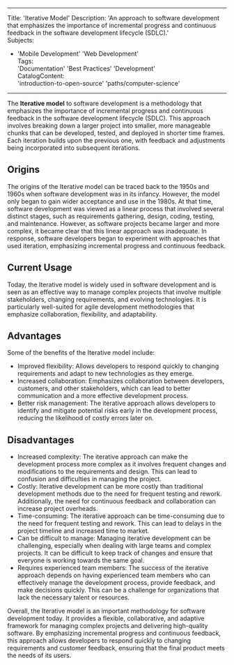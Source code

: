  ---
Title: 'Iterative Model'
Description: 'An approach to software development that emphasizes the importance of incremental progress and continuous feedback in the software development lifecycle (SDLC).'  
Subjects:  
 - 'Mobile Development'
'Web Development'  
 Tags:  
 'Documentation'
 'Best Practices'
 'Development'  
CatalogContent:  
'introduction-to-open-source'
'paths/computer-science'
---

The **Iterative model** to software development is a methodology that emphasizes the importance of incremental progress and continuous feedback in the software development lifecycle (SDLC). This approach involves breaking down a larger project into smaller, more manageable chunks that can be developed, tested, and deployed in shorter time frames. Each iteration builds upon the previous one, with feedback and adjustments being incorporated into subsequent iterations.

## Origins  

The origins of the Iterative model can be traced back to the 1950s and 1960s when software development was in its infancy. However, the model only began to gain wider acceptance and use in the 1980s. At that time, software development was viewed as a linear process that involved several distinct stages, such as requirements gathering, design, coding, testing, and maintenance. However, as software projects became larger and more complex, it became clear that this linear approach was inadequate. In response, software developers began to experiment with approaches that used iteration, emphasizing incremental progress and continuous feedback. 
  
## Current Usage  

Today, the Iterative model is widely used in software development and is seen as an effective way to manage complex projects that involve multiple stakeholders, changing requirements, and evolving technologies. It is particularly well-suited for agile development methodologies that emphasize collaboration, flexibility, and adaptability.
  
## Advantages  
  
Some of the benefits of the Iterative model include:

- Improved flexibility: Allows developers to respond quickly to changing requirements and adapt to new technologies as they emerge.
- Increased collaboration: Emphasizes collaboration between developers, customers, and other stakeholders, which can lead to better communication and a more effective development process.
- Better risk management: The iterative approach allows developers to identify and mitigate potential risks early in the development process, reducing the likelihood of costly errors later on.
  
## Disadvantages
  
- Increased complexity: The iterative approach can make the development process more complex as it involves frequent changes and modifications to the requirements and design. This can lead to confusion and difficulties in managing the project.
- Costly: Iterative development can be more costly than traditional development methods due to the need for frequent testing and rework. Additionally, the need for continuous feedback and collaboration can increase project overheads.
- Time-consuming: The iterative approach can be time-consuming due to the need for frequent testing and rework. This can lead to delays in the project timeline and increased time to market.
- Can be difficult to manage: Managing iterative development can be challenging, especially when dealing with large teams and complex projects. It can be difficult to keep track of changes and ensure that everyone is working towards the same goal.
- Requires experienced team members: The success of the iterative approach depends on having experienced team members who can effectively manage the development process, provide feedback, and make decisions quickly. This can be a challenge for organizations that lack the necessary talent or resources.

Overall, the Iterative model is an important methodology for software development today. It provides a flexible, collaborative, and adaptive framework for managing complex projects and delivering high-quality software. By emphasizing incremental progress and continuous feedback, this approach allows developers to respond quickly to changing requirements and customer feedback, ensuring that the final product meets the needs of its users.
